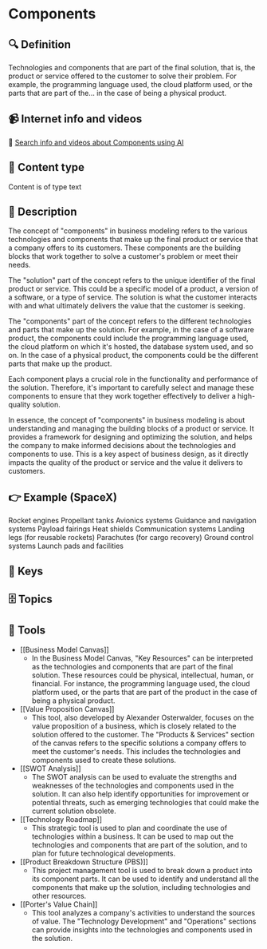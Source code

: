 
# Components


## 🔍 Definition
Technologies and components that are part of the final solution, that is, the product or service offered to the customer to solve their problem. For example, the programming language used, the cloud platform used, or the parts that are part of the... in the case of being a physical product.


## 📹 Internet info and videos
🤖 [Search info and videos about Components using AI](https://www.perplexity.ai/search?q=videos+about+Components:+Technologies+and+components+that+are+part+of+the+final+solution,+that+is,+the+product+or+service+offered+to+the+customer+to+solve+their+problem.+For+example,+the+programming+language+used,+the+cloud+platform+used,+or+the+parts+that+are+part+of+the...+blah+in+case+it+is+a+physical+product.
)

## 📰 Content type 
Content is of type text

## 📖 Description
The concept of "components" in business modeling refers to the various technologies and components that make up the final product or service that a company offers to its customers. These components are the building blocks that work together to solve a customer's problem or meet their needs.

The "solution" part of the concept refers to the unique identifier of the final product or service. This could be a specific model of a product, a version of a software, or a type of service. The solution is what the customer interacts with and what ultimately delivers the value that the customer is seeking.

The "components" part of the concept refers to the different technologies and parts that make up the solution. For example, in the case of a software product, the components could include the programming language used, the cloud platform on which it's hosted, the database system used, and so on. In the case of a physical product, the components could be the different parts that make up the product.

Each component plays a crucial role in the functionality and performance of the solution. Therefore, it's important to carefully select and manage these components to ensure that they work together effectively to deliver a high-quality solution.

In essence, the concept of "components" in business modeling is about understanding and managing the building blocks of a product or service. It provides a framework for designing and optimizing the solution, and helps the company to make informed decisions about the technologies and components to use. This is a key aspect of business design, as it directly impacts the quality of the product or service and the value it delivers to customers.

## 👉 Example (SpaceX)

Rocket engines
Propellant tanks
Avionics systems
Guidance and navigation systems
Payload fairings
Heat shields
Communication systems
Landing legs (for reusable rockets)
Parachutes (for cargo recovery)
Ground control systems
Launch pads and facilities

## 🔑 Keys



## 🗄️ Topics


## 🧰 Tools
- [[Business Model Canvas]]
  - In the Business Model Canvas, "Key Resources" can be interpreted as the technologies and components that are part of the final solution. These resources could be physical, intellectual, human, or financial. For instance, the programming language used, the cloud platform used, or the parts that are part of the product in the case of being a physical product.
- [[Value Proposition Canvas]]
  - This tool, also developed by Alexander Osterwalder, focuses on the value proposition of a business, which is closely related to the solution offered to the customer. The "Products & Services" section of the canvas refers to the specific solutions a company offers to meet the customer's needs. This includes the technologies and components used to create these solutions.
- [[SWOT Analysis]]
  - The SWOT analysis can be used to evaluate the strengths and weaknesses of the technologies and components used in the solution. It can also help identify opportunities for improvement or potential threats, such as emerging technologies that could make the current solution obsolete.
- [[Technology Roadmap]]
  - This strategic tool is used to plan and coordinate the use of technologies within a business. It can be used to map out the technologies and components that are part of the solution, and to plan for future technological developments.
- [[Product Breakdown Structure (PBS)]]
  - This project management tool is used to break down a product into its component parts. It can be used to identify and understand all the components that make up the solution, including technologies and other resources.
- [[Porter's Value Chain]]
  - This tool analyzes a company's activities to understand the sources of value. The "Technology Development" and "Operations" sections can provide insights into the technologies and components used in the solution.
